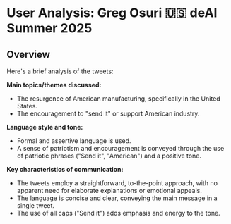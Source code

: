 # User Analysis: Greg Osuri 🇺🇸 deAI Summer 2025

## Overview

Here's a brief analysis of the tweets:

**Main topics/themes discussed:**

* The resurgence of American manufacturing, specifically in the United States.
* The encouragement to "send it" or support American industry.

**Language style and tone:**

* Formal and assertive language is used.
* A sense of patriotism and encouragement is conveyed through the use of patriotic phrases ("Send it", "American") and a positive tone.

**Key characteristics of communication:**

* The tweets employ a straightforward, to-the-point approach, with no apparent need for elaborate explanations or emotional appeals.
* The language is concise and clear, conveying the main message in a single tweet.
* The use of all caps ("Send it") adds emphasis and energy to the tone.